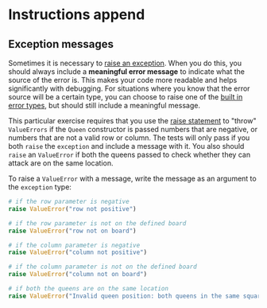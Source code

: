 # Instructions append

## Exception messages

Sometimes it is necessary to [raise an exception](https://docs.python.org/3/tutorial/errors.html#raising-exceptions). When you do this, you should always include a **meaningful error message** to indicate what the source of the error is. This makes your code more readable and helps significantly with debugging. For situations where you know that the error source will be a certain type, you can choose to raise one of the [built in error types](https://docs.python.org/3/library/exceptions.html#base-classes), but should still include a meaningful message.

This particular exercise requires that you use the [raise statement](https://docs.python.org/3/reference/simple_stmts.html#the-raise-statement) to "throw" `ValueErrors` if the `Queen` constructor is passed numbers that are negative, or numbers that are not a valid row or column.  The tests will only pass if you both `raise` the `exception` and include a message with it. You also should `raise` an `ValueError` if both the queens passed to check whether they can attack are on the same location.

To raise a `ValueError` with a message, write the message as an argument to the `exception` type:

```python
# if the row parameter is negative
raise ValueError("row not positive")

# if the row parameter is not on the defined board
raise ValueError("row not on board")

# if the column parameter is negative
raise ValueError("column not positive")

# if the column parameter is not on the defined board
raise ValueError("column not on board")

# if both the queens are on the same location
raise ValueError("Invalid queen position: both queens in the same square")
```
